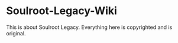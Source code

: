# Soulroot-Legacy-Wiki
This is about Soulroot Legacy. Everything here is copyrighted and is original. 
